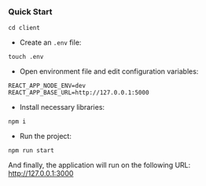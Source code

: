 ### Quick Start

```
cd client
```

- Create an `.env` file:

```
touch .env
```

- Open environment file and edit configuration variables:

```
REACT_APP_NODE_ENV=dev
REACT_APP_BASE_URL=http://127.0.0.1:5000
```

- Install necessary libraries:

```
npm i
```

- Run the project:

```
npm run start
```

And finally, the application will run on the following URL: http://127.0.0.1:3000
